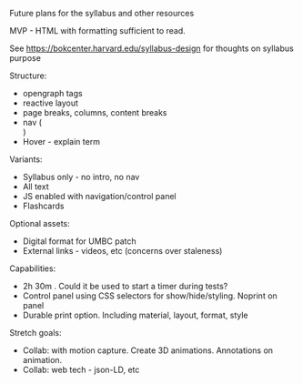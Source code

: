 Future plans for the syllabus and other resources


MVP - HTML with formatting sufficient to read.

See https://bokcenter.harvard.edu/syllabus-design for thoughts on syllabus purpose

Structure:
- opengraph tags
- reactive layout
- page breaks, columns, content breaks
- nav (<nav>)
- Hover - explain term

Variants:
- Syllabus only - no intro, no nav 
- All text
- JS enabled with navigation/control panel
- Flashcards

Optional assets:
- Digital format for UMBC patch
- External links - videos, etc (concerns over staleness)

Capabilities:
- <time datetime="PT2H30M">2h 30m</time> . Could it be used to start a timer during tests?
- Control panel using CSS selectors for show/hide/styling. Noprint on panel
- Durable print option. Including material, layout, format, style

Stretch goals:
- Collab: with motion capture. Create 3D animations. Annotations on animation.
- Collab: web tech - json-LD, etc